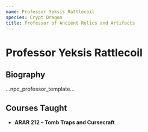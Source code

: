 ```yaml
---
name: Professor Yeksis Rattlecoil
species: Crypt Dragon
title: Professor of Ancient Relics and Artifacts
---
```


# Professor Yeksis Rattlecoil

## Biography
...npc_professor_template...

## Courses Taught
- **ARAR 212 – Tomb Traps and Cursecraft**
